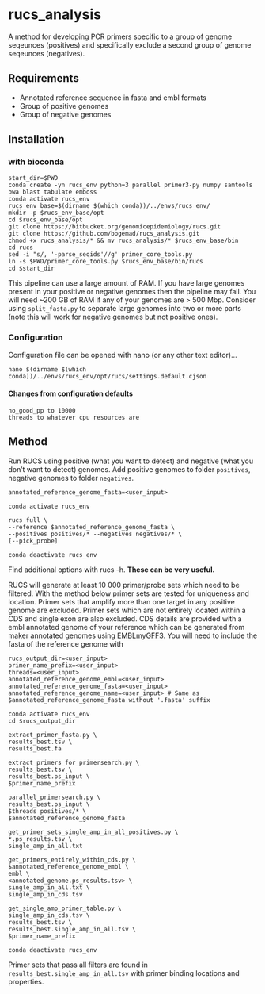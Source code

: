 # rucs_analysis
A method for developing PCR primers specific to a group of genome seqeunces (positives) and specifically exclude a second group of genome seqeunces (negatives).

## Requirements

* Annotated reference sequence in fasta and embl formats
* Group of positive genomes
* Group of negative genomes

## Installation

### with bioconda

```
start_dir=$PWD
conda create -yn rucs_env python=3 parallel primer3-py numpy samtools bwa blast tabulate emboss
conda activate rucs_env
rucs_env_base=$(dirname $(which conda))/../envs/rucs_env/
mkdir -p $rucs_env_base/opt
cd $rucs_env_base/opt
git clone https://bitbucket.org/genomicepidemiology/rucs.git
git clone https://github.com/bogemad/rucs_analysis.git
chmod +x rucs_analysis/* && mv rucs_analysis/* $rucs_env_base/bin 
cd rucs
sed -i "s/, '-parse_seqids'//g' primer_core_tools.py
ln -s $PWD/primer_core_tools.py $rucs_env_base/bin/rucs
cd $start_dir
```

This pipeline can use a large amount of RAM. If you have large genomes present in your positive or negative genomes then the pipeline may fail. You will need ~200 GB of RAM if any of your genomes are > 500 Mbp. Consider using `split_fasta.py` to separate large genomes into two or more parts (note this will work for negative genomes but not positive ones).

### Configuration

Configuration file can be opened with nano (or any other text editor)...
```
nano $(dirname $(which conda))/../envs/rucs_env/opt/rucs/settings.default.cjson
```

#### Changes from configuration defaults
```
no_good_pp to 10000
threads to whatever cpu resources are
```

## Method
Run RUCS using positive (what you want to detect) and negative (what you don’t want to detect) genomes. Add positive genomes to folder `positives`, negative genomes to folder `negatives`.

```
annotated_reference_genome_fasta=<user_input>

conda activate rucs_env

rucs full \
--reference $annotated_reference_genome_fasta \
--positives positives/* --negatives negatives/* \
[--pick_probe]

conda deactivate rucs_env
```
Find additional options with rucs -h. **These can be very useful.**

RUCS will generate at least 10 000 primer/probe sets which need to be filtered. With the method below primer sets are tested for uniqueness and location. Primer sets that amplify more than one target in any positive genome are excluded. Primer sets which are not entirely located within a CDS and single exon are also excluded. CDS details are provided with a embl annotated genome of your reference which can be generated from maker annotated genomes using [EMBLmyGFF3](https://github.com/NBISweden/EMBLmyGFF3). You will need to include the fasta of the reference genome with  

```
rucs_output_dir=<user_input>
primer_name_prefix=<user_input>
threads=<user_input>
annotated_reference_genome_embl=<user_input>
annotated_reference_genome_fasta=<user_input>
annotated_reference_genome_name=<user_input> # Same as $annotated_reference_genome_fasta without '.fasta' suffix

conda activate rucs_env
cd $rucs_output_dir

extract_primer_fasta.py \
results_best.tsv \
results_best.fa

extract_primers_for_primersearch.py \
results_best.tsv \
results_best.ps_input \
$primer_name_prefix

parallel_primersearch.py \
results_best.ps_input \
$threads positives/* \
$annotated_reference_genome_fasta

get_primer_sets_single_amp_in_all_positives.py \
*.ps_results.tsv \
single_amp_in_all.txt

get_primers_entirely_within_cds.py \
$annotated_reference_genome_embl \
embl \
<annotated_genome.ps_results.tsv> \
single_amp_in_all.txt \
single_amp_in_cds.tsv

get_single_amp_primer_table.py \
single_amp_in_cds.tsv \
results_best.tsv \
results_best.single_amp_in_all.tsv \
$primer_name_prefix

conda deactivate rucs_env
```

Primer sets that pass all filters are found in `results_best.single_amp_in_all.tsv` with primer binding locations and properties.

